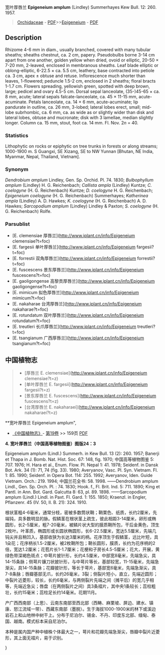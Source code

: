 宽叶厚唇兰 **Epigeneium amplum** (Lindley) Summerhayes Kew Bull. 12: 260. 1957.

> [Orchidaceae](http://www.iplant.cn/info/Orchidaceae?t=foc) - [PDF](http://www.iplant.cn/foc/pdf/Orchidaceae.pdf)>>[Epigeneium](http://www.iplant.cn/info/Epigeneium?t=foc) - [PDF](http://www.iplant.cn/foc/pdf/Epigeneium.pdf)

## Description

Rhizome 4-6 mm in diam., usually branched, covered with many tubular sheaths; sheaths chestnut, ca. 2 cm, papery. Pseudobulbs borne 3-14 cm apart from one another, golden yellow when dried, ovoid or elliptic, 20-50 × 7-20 mm, 2-leaved, enclosed in membranous sheaths. Leaf blade elliptic or oblong-elliptic, 6-22.5 × ca. 5.5 cm, leathery, base contracted into petiole ca. 3 cm, apex ± obtuse and retuse. Inflorescence much shorter than leaves, 1-flowered; peduncle 1.5-2 cm, enclosed in 2 sheaths; floral bracts 1-1.7 cm. Flowers spreading, yellowish green, spotted with deep brown, large; pedicel and ovary 4.5-5 cm. Dorsal sepal lanceolate, (35-)45-65 × ca. 8 mm, acute; lateral sepals falcate-lanceolate, ca. 45 × 11-15 mm, acute-acuminate. Petals lanceolate, ca. 14 × 6 mm, acute-acuminate; lip pandurate in outline, ca. 26 mm, 3-lobed; lateral lobes erect, small; mid-lobe subrhombic, ca. 6 mm, ca. as wide as or slightly wider than disk and lateral lobes, obtuse and mucronate; disk with 3 lamellae, median slightly longer. Column ca. 15 mm, stout, foot ca. 14 mm. Fl. Nov. 2*n* = 40.

### Statistics
Lithophytic on rocks or epiphytic on tree trunks in forests or along streams; 1000-1900 m. S Guangxi, SE Xizang, SE to NW Yunnan [Bhutan, NE India, Myanmar, Nepal, Thailand, Vietnam].

### Synonym
*Dendrobium amplum* Lindley, Gen. Sp. Orchid. Pl. 74. 1830; *Bulbophyllum amplum* (Lindley) H. G. Reichenbach; *Callista ampla* (Lindley) Kuntze; *C. coelogyne* (H. G. Reichenbach) Kuntze; *D. coelogyne* H. G. Reichenbach; *Epigeneium coelogyne* (H. G. Reichenbach) Summerhayes; *Katherinea ampla* (Lindley) A. D. Hawkes; *K. coelogyne* (H. G. Reichenbach) A. D. Hawkes; *Sarcopodium amplum* (Lindley) Lindley & Paxton; *S. coelogyne* (H. G. Reichenbach) Rolfe.

### Parsublist

* [E.  clemensiae  厚唇兰](http://www.iplant.cn/info/Epigeneium clemensiae?t=foc)
* [E.  fargesii  单叶厚唇兰](http://www.iplant.cn/info/Epigeneium fargesii?t=foc)
* [E.  forrestii  双角厚唇兰](http://www.iplant.cn/info/Epigeneium forrestii?t=foc)
* [E.  fuscescens  景东厚唇兰](http://www.iplant.cn/info/Epigeneium fuscescens?t=foc)
* [E.  gaoligongense  高黎贡厚唇兰](http://www.iplant.cn/info/Epigeneium gaoligongense?t=foc)
* [E.  mimicum  拟色厚唇兰](http://www.iplant.cn/info/Epigeneium mimicum?t=foc)
* [E.  nakaharae  台湾厚唇兰](http://www.iplant.cn/info/Epigeneium nakaharae?t=foc)
* [E.  rotundatum  双叶厚唇兰](http://www.iplant.cn/info/Epigeneium rotundatum?t=foc)
* [E.  treutleri  长爪厚唇兰](http://www.iplant.cn/info/Epigeneium treutleri?t=foc)
* [E.  tsangianum  广西厚唇兰](http://www.iplant.cn/info/Epigeneium tsangianum?t=foc)

## 中国植物志

> * [厚唇兰  E.  clemensiae](http://www.iplant.cn/info/Epigeneium clemensiae?t=z)
> * [单叶厚唇兰  E.  fargesii](http://www.iplant.cn/info/Epigeneium fargesii?t=z)
> * [景东厚唇兰  E.  fuscescens](http://www.iplant.cn/info/Epigeneium fuscescens?t=z)
> * [台湾厚唇兰  E.  nakaharaei](http://www.iplant.cn/info/Epigeneium nakaharaei?t=z)

**宽叶厚唇兰 Epigeneium amplum",

* [《中国植物志》](http://www.iplant.cn/frps)- [第19卷](http://www.iplant.cn/frps/vol/19) >> 159页 [PDF](http://www.iplant.cn/frps/pdf/19/159a.pdf)

**4. 宽叶厚唇兰（中国高等植物图鉴）图版24：3**

Epigeneium amplum (Lindl.) Summerh. in Kew Bull. 13 (2): 260. 1957; Banerji et Thapa in J. Bomb. Nat. Hist. Soc. 67: 148, fig. 1970; 中国高等植物图鉴 5: 707. 1976; H. Hara et al., Enum. Flow. Pl. Nepal 1: 41. 1978; Seidenf. in Dansk Bot. Ark. 34 (1): 71, 74 (fig. 33). 1980; Averyanov, Vasc. Pl. Syn. Vietnam. Fl. 1: 85. 1990; Seidenf. in Opera Bot. 114: 255. 1992; Averyanov, Iden. Guide Vietnam. Orch.: 219. 1994; 中国兰花全书: 58. 1998. ——Dendrobium amplum Lindl., Gen. Sp. Orch. Pl. : 74. 1830; Hook. f., Fl. Brit. Ind. 5: 711. 1890; King et Pantl. in Ann. Bot. Gard. Galcutta 8: 63, pl. 89. 1898. ——Sarcopodium amplum (Lindl.) Lindl. in Paxt. Fl. Gard. 1: 155. 1850; Kraenzl. in Engler, Pflanzenr. 45 (IV. 50, II. B. 21): 324. 1910.

根状茎粗4-6毫米，通常分枝，密被多数筒状鞘；鞘栗色、纸质，长约2厘米，先端钝，具多数明显的脉。假鳞茎在根状茎上疏生，彼此相距3-14厘米，卵形或椭圆形，长2-5厘米，粗7-20毫米，被鳞片状大型的膜质鞘所包，干后金黄色，顶生2枚叶。叶革质，椭圆形或长圆状椭圆形，长6-22.5厘米，宽达5.5厘米，先端几钝尖并且稍凹入，基部收狭为长达3厘米的柄。花序顶生于假鳞茎，远比叶短，具1朵花；花序柄长1.5-2厘米，被2枚鞘所包；鞘长圆形，膜质，长约为花序柄的2倍，宽达1.2厘米；花苞片长1-1.7厘米；花梗和子房长4.5-5厘米；花大，开展，黄绿色带深褐色斑点；中萼片披针形，长约4.5厘米，中部宽8毫米，先端急尖，具14-15条脉；侧萼片镰刀状披针形，与中萼片等长，基部较宽，11-15毫米，先端急渐尖，具14-15条脉；花瓣披针形，等长于萼片，基部宽6毫米，先端急渐尖，具7-8条脉；唇瓣基部无爪，长约26毫米，3裂；侧裂片短小，直立，先端近圆形；中裂片近菱形，较长，长约6毫米，与两侧裂片先端之间（摊平后）的宽几乎相等，先端近急尖；唇盘（在两侧裂片之间）具3条褶片，其中央1条较长；蕊柱粗壮，长约15毫米；蕊柱足长约14毫米。花期11月。

产广西西南部（上思）、云南东南部至西北部（西畴、麻栗坡、屏边、建水、镇康、怒江流域一带）、西藏东南部（墨脱）。生于海拔1000-1900米的林下或溪边岩石上和山地林中树干上。分布于尼泊尔、锡金、不丹、印度东北部、缅甸、泰国、越南。模式标本采自尼泊尔。

本种是属内国产种中植株个体最大之一，萼片和花瓣先端急渐尖，唇瓣中裂片近菱形，其上面无褶片，易于识别。

}